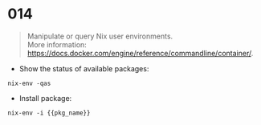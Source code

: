 # 014  

> Manipulate or query Nix user environments.    
> More information: <https://docs.docker.com/engine/reference/commandline/container/>.  

- Show the status of available packages:    

`nix-env -qas`                             

- Install package:

`nix-env -i {{pkg_name}}`
